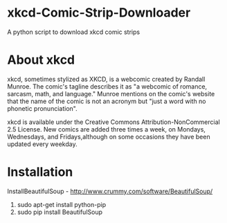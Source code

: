 xkcd-Comic-Strip-Downloader
===========================

A python script to download xkcd comic strips


About xkcd
===========================

xkcd, sometimes stylized as XKCD, is a webcomic created by Randall Munroe. The comic's tagline describes it as "a webcomic of romance, sarcasm, math, and language." Munroe mentions on the comic's website that the name of the comic is not an acronym but "just a word with no phonetic pronunciation".

xkcd is available under the Creative Commons Attribution-NonCommercial 2.5 License. New comics are added three times a week, on Mondays, Wednesdays, and Fridays,although on some occasions they have been updated every weekday.

Installation
===========================
InstallBeautifulSoup - http://www.crummy.com/software/BeautifulSoup/

1. sudo apt-get install python-pip
2. sudo pip install BeautifulSoup



